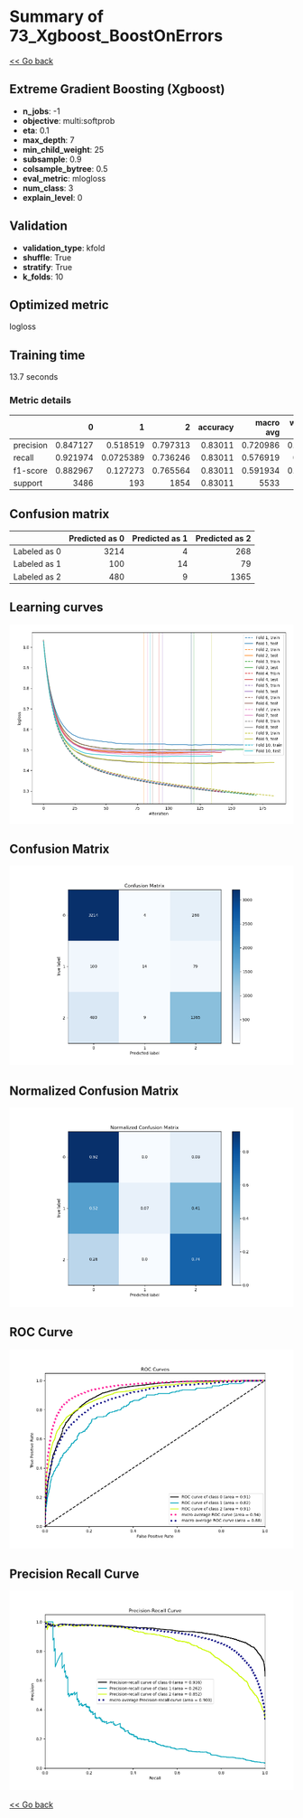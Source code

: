 # Summary of 73_Xgboost_BoostOnErrors

[<< Go back](../README.md)


## Extreme Gradient Boosting (Xgboost)
- **n_jobs**: -1
- **objective**: multi:softprob
- **eta**: 0.1
- **max_depth**: 7
- **min_child_weight**: 25
- **subsample**: 0.9
- **colsample_bytree**: 0.5
- **eval_metric**: mlogloss
- **num_class**: 3
- **explain_level**: 0

## Validation
 - **validation_type**: kfold
 - **shuffle**: True
 - **stratify**: True
 - **k_folds**: 10

## Optimized metric
logloss

## Training time

13.7 seconds

### Metric details
|           |           0 |           1 |           2 |   accuracy |   macro avg |   weighted avg |   logloss |
|:----------|------------:|------------:|------------:|-----------:|------------:|---------------:|----------:|
| precision |    0.847127 |   0.518519  |    0.797313 |    0.83011 |    0.720986 |       0.818973 |  0.448928 |
| recall    |    0.921974 |   0.0725389 |    0.736246 |    0.83011 |    0.576919 |       0.83011  |  0.448928 |
| f1-score  |    0.882967 |   0.127273  |    0.765564 |    0.83011 |    0.591934 |       0.817268 |  0.448928 |
| support   | 3486        | 193         | 1854        |    0.83011 | 5533        |    5533        |  0.448928 |


## Confusion matrix
|              |   Predicted as 0 |   Predicted as 1 |   Predicted as 2 |
|:-------------|-----------------:|-----------------:|-----------------:|
| Labeled as 0 |             3214 |                4 |              268 |
| Labeled as 1 |              100 |               14 |               79 |
| Labeled as 2 |              480 |                9 |             1365 |

## Learning curves
![Learning curves](learning_curves.png)
## Confusion Matrix

![Confusion Matrix](confusion_matrix.png)


## Normalized Confusion Matrix

![Normalized Confusion Matrix](confusion_matrix_normalized.png)


## ROC Curve

![ROC Curve](roc_curve.png)


## Precision Recall Curve

![Precision Recall Curve](precision_recall_curve.png)



[<< Go back](../README.md)
